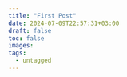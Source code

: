 ```yaml
---
title: "First Post"
date: 2024-07-09T22:57:31+03:00
draft: false
toc: false
images:
tags:
  - untagged
---
```


